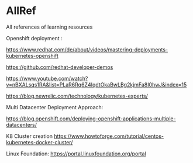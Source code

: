# AllRef
All references of learning resources

Openshift deployment :

https://www.redhat.com/de/about/videos/mastering-deployments-kubernetes-openshift

https://github.com/redhat-developer-demos

https://www.youtube.com/watch?v=nBXALsqs1RA&list=PLaR6Rq6Z4IqdtOkaBwLBg2kjmFa8I0hwJ&index=15

https://blog.newrelic.com/technology/kubernetes-experts/


Multi Datacenter Deployment Approach:

https://blog.openshift.com/deploying-openshift-applications-multiple-datacenters/

K8 Cluster creation 
https://www.howtoforge.com/tutorial/centos-kubernetes-docker-cluster/

Linux Foundation:
https://portal.linuxfoundation.org/portal
